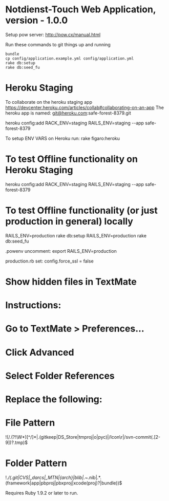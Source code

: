 # Notdienst-Touch Web Application, version - 1.0.0
Setup pow server: http://pow.cx/manual.html

Run these commands to git things up and running

````
bundle
cp config/application.example.yml config/application.yml
rake db:setup
rake db:seed_fu
````

# Heroku Staging 
To collaborate on the heroku staging app https://devcenter.heroku.com/articles/collab#collaborating-on-an-app
The heroku app is named: git@heroku.com:safe-forest-8379.git

heroku config:add RACK_ENV=staging RAILS_ENV=staging --app safe-forest-8379

To setup ENV VARS on Heroku run: rake figaro:heroku

# To test Offline functionality on Heroku Staging
heroku config:add RACK_ENV=staging RAILS_ENV=staging --app safe-forest-8379

# To test Offline functionality (or just production in general) locally
RAILS_ENV=production rake db:setup
RAILS_ENV=production rake db:seed_fu

.powenv uncomment: export RAILS_ENV=production

production.rb set: config.force_ssl = false

# Show hidden files in TextMate
# Instructions:
# Go to TextMate > Preferences...
# Click Advanced
# Select Folder References
 
# Replace the following:
 
# File Pattern
!(/\.(?!\W*)[^/]*|\.(gitkeep|DS_Store|tmproj|o|pyc)|/Icon\r|/svn-commit(\.[2-9])?\.tmp)$
 
# Folder Pattern
!.*/(.git|CVS|_darcs|_MTN|\{arch\}|blib|.*~\.nib|.*\.(framework|app|pbproj|pbxproj|xcode(proj)?|bundle))$

Requires Ruby 1.9.2 or later to run.